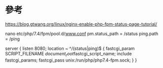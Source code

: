 # 參考
https://blog.gtwang.org/linux/nginx-enable-php-fpm-status-page-tutorial/

nano etc/php/7.4/fpm/pool.d/www.conf
pm.status_path = /status
ping.path = /ping

server {
    listen 8080;
    location ~ ^/(status|ping)$ {
        fastcgi_param SCRIPT_FILENAME $document_root$fastcgi_script_name;
        include fastcgi_params;
        fastcgi_pass unix:/run/php/php7.4-fpm.sock;
    }
}